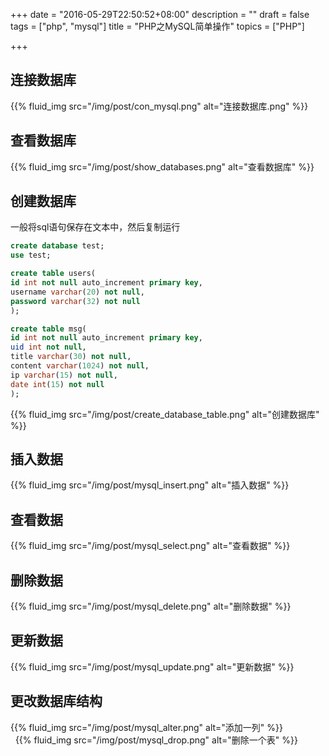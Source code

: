 +++
date = "2016-05-29T22:50:52+08:00"
description = ""
draft = false
tags = ["php", "mysql"]
title = "PHP之MySQL简单操作"
topics = ["PHP"]

+++

## 连接数据库
{{% fluid_img src="/img/post/con_mysql.png" alt="连接数据库.png" %}}

## 查看数据库
{{% fluid_img src="/img/post/show_databases.png" alt="查看数据库" %}}

## 创建数据库
一般将sql语句保存在文本中，然后复制运行
```sql
create database test;
use test;

create table users(
id int not null auto_increment primary key,
username varchar(20) not null,
password varchar(32) not null
);

create table msg(
id int not null auto_increment primary key,
uid int not null,
title varchar(30) not null,
content varchar(1024) not null,
ip varchar(15) not null,
date int(15) not null
);
```
{{% fluid_img src="/img/post/create_database_table.png" alt="创建数据库" %}}

## 插入数据
{{% fluid_img src="/img/post/mysql_insert.png" alt="插入数据" %}}

## 查看数据
{{% fluid_img src="/img/post/mysql_select.png" alt="查看数据" %}}

## 删除数据
{{% fluid_img src="/img/post/mysql_delete.png" alt="删除数据" %}}

## 更新数据
{{% fluid_img src="/img/post/mysql_update.png" alt="更新数据" %}}

## 更改数据库结构
{{% fluid_img src="/img/post/mysql_alter.png" alt="添加一列" %}}
<br />&nbsp;
{{% fluid_img src="/img/post/mysql_drop.png" alt="删除一个表" %}}